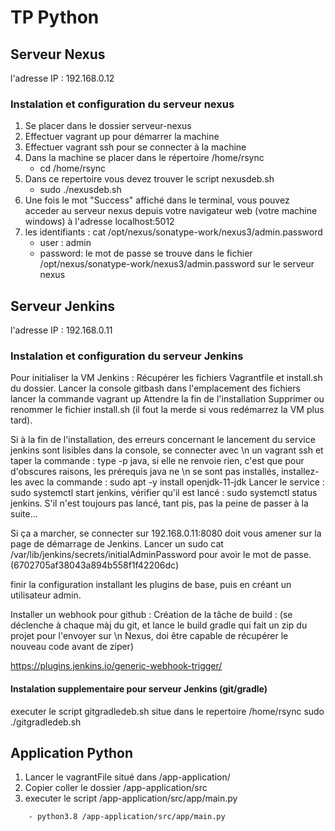# TP Python

## Serveur Nexus

l'adresse IP : 192.168.0.12

### Instalation et configuration du serveur nexus

1. Se placer dans le dossier serveur-nexus
2. Effectuer vagrant up pour démarrer la machine
3. Effectuer vagrant ssh pour se connecter à la machine
4. Dans la machine se placer dans le répertoire /home/rsync
    - cd /home/rsync
5. Dans ce repertoire vous devez trouver le script nexusdeb.sh
    - sudo ./nexusdeb.sh
6. Une fois le mot "Success" affiché dans le terminal, vous pouvez acceder au serveur nexus depuis votre navigateur web (votre machine windows)
   à l'adresse localhost:5012
7. les identifiants : cat /opt/nexus/sonatype-work/nexus3/admin.password
    - user : admin
    - password: le mot de passe se trouve dans le fichier /opt/nexus/sonatype-work/nexus3/admin.password sur le serveur nexus 

## Serveur Jenkins

l'adresse IP : 192.168.0.11

### Instalation et configuration du serveur Jenkins

Pour initialiser la VM Jenkins :
Récupérer les fichiers Vagrantfile et install.sh du dossier.
Lancer la console gitbash dans l'emplacement des fichiers
lancer la commande vagrant up
Attendre la fin de l'installation
Supprimer ou renommer le fichier install.sh (il fout la merde si vous redémarrez la VM plus tard).

Si à la fin de l'installation, des erreurs concernant le lancement du service jenkins sont lisibles dans la console, se connecter avec \n
un vagrant ssh et taper la commande : type -p java, si elle ne renvoie rien, c'est que pour d'obscures raisons, les prérequis java ne \n
se sont pas installés, installez-les avec la commande : sudo apt -y install openjdk-11-jdk
Lancer le service : sudo systemctl start jenkins, vérifier qu'il est lancé : sudo systemctl status jenkins.
S'il n'est toujours pas lancé, tant pis, pas la peine de passer à la suite...

Si ça a marcher, se connecter sur 192.168.0.11:8080 doit vous amener sur la page de démarrage de Jenkins.
Lancer un sudo cat /var/lib/jenkins/secrets/initialAdminPassword pour avoir le mot de passe. (6702705af38043a894b558f1f42206dc)

finir la configuration installant les plugins de base, puis en créant un utilisateur admin.

Installer un webhook pour github :
Création de la tâche de build : (se déclenche à chaque màj du git, et lance le build gradle qui fait un zip du projet pour l'envoyer sur \n
Nexus, doi être capable de récupérer le nouveau code avant de ziper)

https://plugins.jenkins.io/generic-webhook-trigger/

#### Instalation supplementaire pour serveur Jenkins (git/gradle)

executer le script gitgradledeb.sh situe dans le repertoire /home/rsync
sudo ./gitgradledeb.sh

## Application Python

1. Lancer le vagrantFile situé dans /app-application/
2. Copier coller le dossier /app-application/src
3. executer le script /app-application/src/app/main.py
```
    - python3.8 /app-application/src/app/main.py




